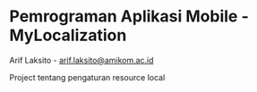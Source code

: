 # Pemrograman Aplikasi Mobile - MyLocalization
Arif Laksito - arif.laksito@amikom.ac.id

Project tentang pengaturan resource local
